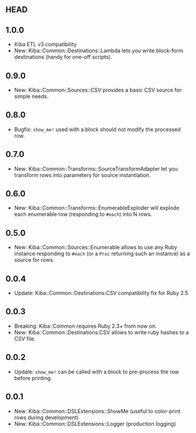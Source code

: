 HEAD
----

1.0.0
-----

- Kiba ETL v3 compatibility
- New: Kiba::Common::Destinations::Lambda lets you write block-form destinations (handy for one-off scripts).

0.9.0
-----

- New: Kiba::Common::Sources::CSV provides a basic CSV source for simple needs.

0.8.0
-----

- Bugfix: `show_me!` used with a block should not modify the processed row.

0.7.0
-----

- New: Kiba::Common::Transforms::SourceTransformAdapter let you transform rows into parameters for source instantiation.

0.6.0
-----

- New: Kiba::Common::Transforms::EnumerableExploder will explode each enumerable row (responding to `#each`) into N rows.

0.5.0
-----

- New: Kiba::Common::Sources::Enumerable allows to use any Ruby instance responding to `#each` (or a `Proc` returning such an instance) as a source for rows.

0.0.4
-----

- Update: Kiba::Common::Destinations:CSV compatibility fix for Ruby 2.5

0.0.3
-----

- Breaking: Kiba::Common requires Ruby 2.3+ from now on.
- New: Kiba::Common::Destinations:CSV allows to write ruby hashes to a CSV file.

0.0.2
----

- Update: `show_me!` can be called with a block to pre-process the row before printing.

0.0.1
-----

- New: Kiba::Common::DSLExtensions::ShowMe (useful to color-print rows during development)
- New: Kiba::Common::DSLExtensions::Logger (production logging)
